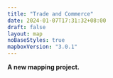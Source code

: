 ```yaml
---
title: "Trade and Commerce"
date: 2024-01-07T17:31:32+08:00
draft: false
layout: map
noBaseStyles: true
mapboxVersion: "3.0.1"
---
```


**A new mapping project.**
